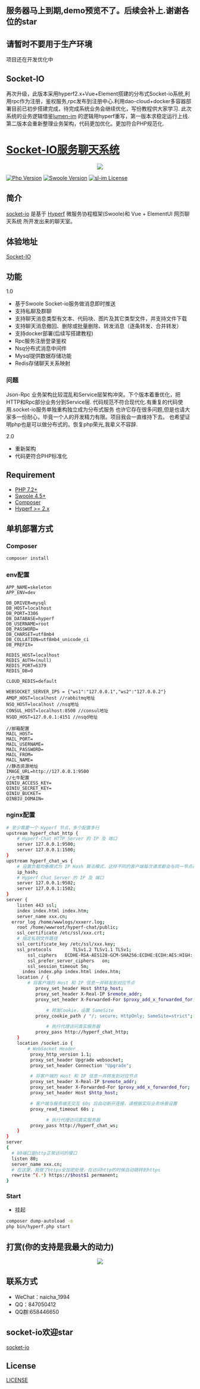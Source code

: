 ## 服务器马上到期,demo预览不了。后续会补上.谢谢各位的star

## 请暂时不要用于生产环境
项目还在开发优化中
## Socket-IO
再次升级，此版本采用hyperf2.x+Vue+Element搭建的分布式Socket-io系统,利用rpc作为注册，鉴权服务,rpc发布到注册中心.利用dao-cloud+docker多容器部署目前已初步搭建完成，待完成系统业务会继续优化，写份教程供大家学习.
此次系统的业务逻辑借鉴[lumen-im](https://github.com/gzydong/LumenIM) 的逻辑用hyperf重写，第一版本求稳定运行上线.第二版本会重新整理业务架构，代码更加优化。更加符合PHP规范化.
# [Socket-IO服务聊天系统](https://github.com/Hyperf-Glory/socket-io)
<p align="center">
    <a href="https://github.com/Hyperf-Glory/socket-io" target="_blank">
        <img src="https://static.jayjay.cn/1496800949298.jpg"/>
    </a>
</p>

[![Php Version](https://img.shields.io/badge/php-%3E=7.2-brightgreen.svg?maxAge=2592000)](https://secure.php.net/)
[![Swoole Version](https://img.shields.io/badge/swoole-%3E=4.5-brightgreen.svg?maxAge=2592000)](https://github.com/swoole/swoole-src)
[![sl-im License](https://img.shields.io/github/license/hyperf/hyperf.svg?maxAge=2592000)](https://github.com/Hyperf-Glory/socket-io/blob/master/LICENSE)


## 简介
 
[socket-io](https://im.jayjay.cn) 是基于 [Hyperf](https://hyperf.io) 微服务协程框架(Swoole)和 Vue + ElementUI 网页聊天系统 所开发出来的聊天室。

## 体验地址

[Socket-IO](https://im.jayjay.cn)

## 功能
1.0
- 基于Swoole Socket-io服务做消息即时推送
- 支持私聊及群聊
- 支持聊天消息类型有文本、代码块、图片及其它类型文件，并支持文件下载
- 支持聊天消息撤回、删除或批量删除、转发消息（逐条转发、合并转发）
- 支持docker部署(后续写搭建教程)
- Rpc服务注册登录鉴权
- Nsq分布式消息中间件
- Mysql提供数据存储功能
- Redis存储聊天关系映射
### 问题
Json-Rpc 业务架构比较混乱和Service层架构冲突。下个版本着重优化，把HTTP和Rpc部分业务分到Service层.
代码规范不符合现代化.有重复的代码使用.socket-io服务单独重构独立成为分布式服务
也许它存在很多问题,但是也请大家多一份耐心，毕竟一个人的开发精力有限。项目我会一直维持下去。
也希望证明php也是可以做分布式的。恢复php荣光,我辈义不容辞.

2.0
- 重新架构
- 代码更符合PHP标准化

## Requirement

- [PHP 7.2+](https://github.com/php/php-src/releases)
- [Swoole 4.5+](https://github.com/swoole/swoole-src/releases)
- [Composer](https://getcomposer.org/)
- [Hyperf >= 2.x](https://github.com/hyperf/hyperf/releases)



## 单机部署方式

### Composer

```bash
composer install
```

### env配置
```
APP_NAME=skeleton
APP_ENV=dev

DB_DRIVER=mysql
DB_HOST=localhost
DB_PORT=3306
DB_DATABASE=hyperf
DB_USERNAME=root
DB_PASSWORD=
DB_CHARSET=utf8mb4
DB_COLLATION=utf8mb4_unicode_ci
DB_PREFIX=

REDIS_HOST=localhost
REDIS_AUTH=(null)
REDIS_PORT=6379
REDIS_DB=0

CLOUD_REDIS=default

WEBSOCKET_SERVER_IPS = {"ws1":"127.0.0.1","ws2":"127.0.0.2"}
AMQP_HOST=localhost //rabbitmq地址
NSQ_HOST=localhost //nsq地址
CONSUL_HOST=localhost:8500 //consul地址
NSQD_HOST=127.0.0.1:4151 //nsqd地址

//邮箱配置
MAIL_HOST=
MAIL_PORT=
MAIL_USERNAME=
MAIL_PASSWORD=
MAIL_FROM=
MAIL_NAME=
//静态资源地址
IMAGE_URL=http://127.0.0.1:9500
//七牛配置
QINIU_ACCESS_KEY=
QINIU_SECRET_KEY=
QINIU_BUCKET=
QINBIU_DOMAIN=

```

### nginx配置

```bash
# 至少需要一个 Hyperf 节点，多个配置多行
upstream hyperf_chat_http {
    # Hyperf-Chat HTTP Server 的 IP 及 端口
    server 127.0.0.1:9500;
    server 127.0.0.1:1500;
}
upstream hyperf_chat_ws {
    # 设置负载均衡模式为 IP Hash 算法模式，这样不同的客户端每次请求都会与同一节点进行交互
    ip_hash;
    # Hyperf Chat Server 的 IP 及 端口
    server 127.0.0.1:9502;
    server 127.0.0.1:1502;
}
server {
    listen 443 ssl;
    index index.html index.htm;
    server_name xxx.cn;
  error_log /home/wwwlogs/xxxerr.log;
    root /home/wwwroot/hyperf-chat/public;
    ssl_certificate /etc/ssl/xxx.crt;
    # 指定私钥文件路径
    ssl_certificate_key /etc/ssl/xxx.key;
    ssl_protocols        TLSv1.2 TLSv1.1 TLSv1;
        ssl_ciphers   ECDHE-RSA-AES128-GCM-SHA256:ECDHE:ECDH:AES:HIGH:!NULL:!aNULL:!MD5:!ADH:!RC4;
        ssl_prefer_server_ciphers   on;
        ssl_session_timeout 5m;
      index index.php index.html index.htm;
    location / {
        # 将客户端的 Host 和 IP 信息一并转发到对应节点
           proxy_set_header Host $http_host;
           proxy_set_header X-Real-IP $remote_addr;
           proxy_set_header X-Forwarded-For $proxy_add_x_forwarded_for;

               # 转发Cookie，设置 SameSite
           proxy_cookie_path / "/; secure; HttpOnly; SameSite=strict";

               # 执行代理访问真实服务器
           proxy_pass http://hyperf_chat_http;
    }
    location /socket.io {
        # WebSocket Header
         proxy_http_version 1.1;
         proxy_set_header Upgrade websocket;
         proxy_set_header Connection "Upgrade";

         # 将客户端的 Host 和 IP 信息一并转发到对应节点
         proxy_set_header X-Real-IP $remote_addr;
         proxy_set_header X-Forwarded-For $proxy_add_x_forwarded_for;
         proxy_set_header Host $http_host;

         # 客户端与服务端无交互 60s 后自动断开连接，请根据实际业务场景设置
         proxy_read_timeout 60s ;

               # 执行代理访问真实服务器
         proxy_pass http://hyperf_chat_ws;
    }
}
server
{
  # 80端口是http正常访问的接口
  listen 80;
  server_name xxx.cn;
  # 在这里，我做了https全加密处理，在访问http的时候自动跳转到https
  rewrite ^(.*) https://$host$1 permanent;
}

```

### Start

- 挂起

```bash
composer dump-autoload -o
php bin/hyperf.php start
```


## 打赏(你的支持是我最大的动力)


<p align="center">
    <a href="https://github.com/codingheping/hyperf-chat" target="_blank">
        <img src="https://static.jayjay.cn/pay.jpeg"/>
    </a>
</p>


## 联系方式

- WeChat：naicha_1994
- QQ：847050412
- QQ群:658446650

## socket-io欢迎star
[socket-io](https://github.com/Hyperf-Glory/socket-io)

## License

[LICENSE](LICENSE)

